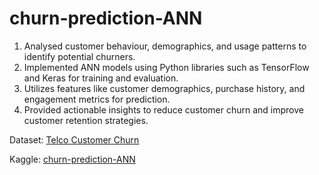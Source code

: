 # churn-prediction-ANN

1. Analysed customer behaviour, demographics, and usage patterns to identify potential churners.
2. Implemented ANN models using Python libraries such as TensorFlow and Keras for training and evaluation.
3. Utilizes features like customer demographics, purchase history, and engagement metrics for prediction.
4. Provided actionable insights to reduce customer churn and improve customer retention strategies.

Dataset: [Telco Customer Churn](https://www.kaggle.com/datasets/blastchar/telco-customer-churn/data)

Kaggle: [churn-prediction-ANN](https://www.kaggle.com/code/ajinkyabhushan/churn-prediction-ann)
